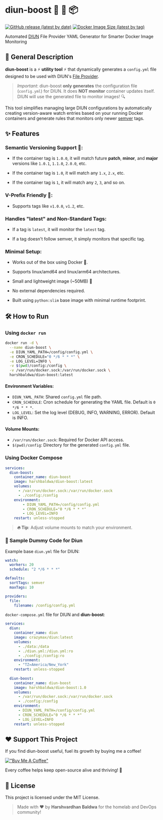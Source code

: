 # diun-boost  🚀 🐳 📦

[![GitHub release (latest by date)](https://img.shields.io/github/v/release/harshhome/diun-boost?style=flat)](https://github.com/harshhome/diun-boost/releases/latest)
[![Docker Image Size (latest by tag)](https://img.shields.io/docker/image-size/harshbaldwa/diun-boost/latest?style=flat)](https://hub.docker.com/r/harshbaldwa/diun-boost)

Automated [DIUN](https://crazymax.dev/diun/) File Provider YAML Generator for Smarter Docker Image Monitoring

## 📄 General Description

**diun-boost** is a ⚡ **utility tool** ⚡ that dynamically generates a `config.yml` file designed to be used with DIUN's [File Provider](https://crazymax.dev/diun/providers/file/).

> *Important*: diun-boost **only generates** the configuration file (`config.yml`) for DIUN. It does **NOT monitor** container updates itself. DIUN will use the generated file to monitor images! 🔍

This tool simplifies managing large DIUN configurations by automatically creating version-aware watch entries based on your running Docker containers and generate rules that monitors only newer [semver](https://semver.org) tags.

## ✨ Features

### Semantic Versioning Support 🚀:
- If the container tag is `1.0.0`, it will match future **patch**, **minor**, and **major** versions like `1.0.1`, `1.1.0`, `2.0.0`, etc.

- If the container tag is `1.0`, it will match any `1.x`, `2.x`, etc.

- If the container tag is `1`, it will match any `2`, `3`, and so on.

### V-Prefix Friendly 🎯: 
- Supports tags like `v1.0.0`, `v1.2`, etc.

### Handles "latest" and Non-Standard Tags:
- If a tag is `latest`, it will monitor the `latest` tag.

- If a tag doesn't follow semver, it simply monitors that specific tag.

### Minimal Setup:
- Works out of the box using Docker 🐳.

- Supports linux/amd64 and linux/arm64 architectures.

- Small and lightweight image (~50MB) 💾

- No external dependencies required.

- Built using `python:slim` base image with minimal runtime footprint.

## 🛠️ How to Run

### Using `docker run`

```bash
docker run -d \
  --name diun-boost \
  -e DIUN_YAML_PATH=/config/config.yml \
  -e CRON_SCHEDULE="0 */6 * * *" \
  -e LOG_LEVEL=INFO \
  -v $(pwd)/config:/config \
  -v /var/run/docker.sock:/var/run/docker.sock \
  harshbaldwa/diun-boost:latest
```
#### Environment Variables:
- `DIUN_YAML_PATH`: Shared `config.yml` file path.
- `CRON_SCHEDULE`: Cron schedule for generating the YAML file. Default is `0 */6 * * *`.
- `LOG_LEVEL`: Set the log level (DEBUG, INFO, WARNING, ERROR). Default is INFO.

#### Volume Mounts:
- `/var/run/docker.sock`: Required for Docker API access.
- `$(pwd)/config`: Directory for the generated `config.yml` file.

### Using Docker Compose

```yaml
services:
  diun-boost:
    container_name: diun-boost
    image: harshbaldwa/diun-boost:latest
    volumes:
      - /var/run/docker.sock:/var/run/docker.sock
      - ./config:/config
    environment:
        - DIUN_YAML_PATH=/config/config.yml
        - CRON_SCHEDULE="0 */6 * * *"
        - LOG_LEVEL=INFO
    restart: unless-stopped
```

>**🔥 Tip**: Adjust volume mounts to match your environment.

### 📜 Sample Dummy Code for Diun
Example base `diun.yml` file for DIUN:

```yaml
watch:
  workers: 20
  schedule: "2 */6 * * *"

defaults:
  sortTags: semver
  maxTags: 10

providers:
  file:
    filename: /config/config.yml
```
`docker-compose.yml` file for DIUN and **diun-boost**:

```yaml
services:
  diun:
    container_name: diun
    image: crazymax/diun:latest
    volumes:
      - ./data:/data
      - ./diun.yml:/diun.yml:ro
      - ./config:/config:ro
    environment:
      - "TZ=America/New_York"
    restart: unless-stopped
    
  diun-boost:
    container_name: diun-boost
    image: harshbaldwa/diun-boost:1.0
    volumes:
      - /var/run/docker.sock:/var/run/docker.sock
      - ./config:/config
    environment:
      - DIUN_YAML_PATH=/config/config.yml
      - CRON_SCHEDULE="0 */6 * * *"
      - LOG_LEVEL=INFO
    restart: unless-stopped
```

## ❤️ Support This Project

If you find diun-boost useful, fuel its growth by buying me a coffee!

[!["Buy Me A Coffee"](https://www.buymeacoffee.com/assets/img/custom_images/orange_img.png)](https://www.buymeacoffee.com/harshbaldwa)

Every coffee helps keep open-source alive and thriving! 🚀

## 📜 License

This project is licensed under the MIT License.

> Made with ❤️ by **Harshvardhan Baldwa** for the homelab and DevOps community!
